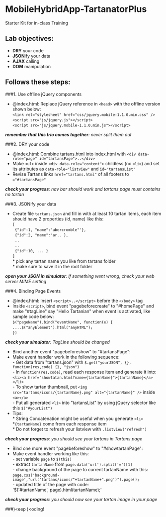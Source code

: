 MobileHybridApp-TartanatorPlus
==============================

Starter Kit for in-class Training  

## Lab objectives:  
 - **DRY** your code
 - **JSON**ify your data
 - **AJAX** calling
 - **DOM** manipulation  

## Follows these steps:
 
###1. Use offline jQuery components 

- @index.html: Replace jQuery reference in `<head>` with the offline version shown below:     
`<link rel="stylesheet" href="css/jquery.mobile-1.1.0.min.css" />`  
`<script src="js/jquery.js"></script>`  
`<script src="js/jquery.mobile-1.1.0.min.js"></script>`

_**remember that this trio comes together**: never split them out_

###2. DRY your code
 
- @index.html: Combine tartans.html into index.html with `<div data-role="page" id="tartansPage">..</div>` 
- Make `<ul>` inside `<div data-role="content">` childless (no `<li>`) and set its attributes as `data-role="listview"` and `id="tartansList"`  
- Revise Tartans links `href="tartans.html"` of all footers to `="#tartansPage"`  

_**check your progress**: nav bar should work and tartans page must contains no tartan_  

###3. JSONify your data

- Create file `tartans.json` and fill in with at least 10 tartan items, each item should have 2 properties (id, name) like this:  
`[`  
` {"id":1, "name":"abercromble"'},`   
` {"id":2, "name":"ar.. },`  
` ..`  
` ..`  
` {"id":10, ... }`  
`]`  
\* pick any tartan name you like from tartans folder  
\* make sure to save it in the root folder  

_**open your JSON in simulator**: if something went wrong, check your web server MIME setting_  

###4. Binding Page Events

- @index.html: Insert `<script>..</script>` before the `</body>` tag
- Inside `<script>`, bind event "pagebeforecreate" to "#homePage" and make "#tagLine" say "Hello Tartanian" when event is activated, like sample code below:  
`$("pageName").bind("eventName", function(e) {`  
`....$("anyElement").html("anyHTML");`  
`})`  

_**check your simulator**: TagLine should be changed_  

- Bind another event "pagebeforeshow" to "#tartansPage":  
- Make event handler work in the following sequence:  
\- Get data from "tartans.json" with `$.get("yourJSON", {}, function(res,code) {}, "json")`  
\- In `function(res,code)`, read each response item  and generate it into:  
`<li><a href="showtatan.html?name={tartanName}">{tartanName}</a></li>`  
\- To show tartan thumbnail, put `<img src="tartans/icons/{tartanName}.png" alt="{tartanName}" />` inside `<a></a>`   
\- Put all generated `<li>` into "tartansList" by using jQuery selector like this `$("#yourList")`    
- Tips:  
\* String Concatenation might be useful when you generate `<li>`    
\*`{tartanName}` come from each response item    
\* Do not forget to refresh your listview with `.listview("refresh")`  

_**check your progress**: you should see your tartans in Tartans page_   

- Bind one more event "pagebeforeshow" to "#showtartanPage":  
- Make event handler working like this:  
\- set variable `page` to `$(this)`  
\- extract `tartanName` from `page.data('url').split('=')[1]`  
\- change background of the page to current tartanName with this:  
`page.css('background-image',"url('tartans/icons/"+tartanName+".png')").page();`  
\- updated title of the page with code:  
'$('#tartanName', page).html(tartanName);'  

_**check your progress**: you should now see your tartan image in your page_  

###)<eep )<oding!









